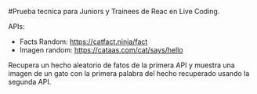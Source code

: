 #Prueba tecnica para Juniors y Trainees de Reac en Live Coding.

APIs:

- Facts Random: https://catfact.ninja/fact
- Imagen random: https://cataas.com/cat/says/hello

Recupera un hecho aleatorio de fatos de la primera API y muestra una imagen de un gato con la primera palabra del hecho recuperado usando la segunda API.